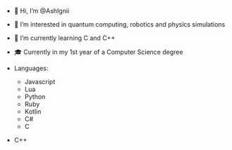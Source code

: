 - 👋 Hi, I’m @AshIgnii
- 👀 I’m interested in quantum computing, robotics and physics simulations
- 🌱 I’m currently learning C and C++
- 🎓 Currently in my 1st year of a Computer Science degree

- Languages:
	- Javascript
	- Lua
	- Python 
	- Ruby 
	- Kotlin
	-	C# 
	- C
 - C++
